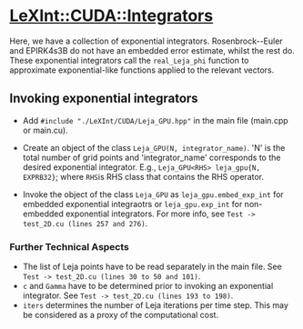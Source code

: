 #  [LeXInt::CUDA::Integrators](#)

Here, we have a collection of exponential integrators. Rosenbrock--Euler and EPIRK4s3B do not have an embedded error estimate, whilst the rest do. These exponential integrators call the ``real_Leja_phi`` function to approximate exponential-like functions applied to the relevant vectors.

## Invoking exponential integrators

- Add ``#include "./LeXInt/CUDA/Leja_GPU.hpp"`` in the main file (main.cpp or main.cu).
    
- Create an object of the class ``Leja_GPU(N, integrator_name)``. 'N' is the total number of grid points and 'integrator_name' corresponds to the desired exponential integrator. E.g., ``Leja_GPU<RHS> leja_gpu{N, EXPRB32}``; where ``RHS``is RHS class that contains the RHS operator.

- Invoke the object of the class ``Leja_GPU`` as ``leja_gpu.embed_exp_int`` for embedded exponential integraotrs or ``leja_gpu.exp_int`` for non-embedded exponential integrators. For more info, see `Test -> test_2D.cu (lines 257 and 276)`.

### Further Technical Aspects

* The list of Leja points have to be read separately in the main file. See `Test -> test_2D.cu (lines 30 to 50 and 101)`.
* `c` and `Gamma` have to be determined prior to invoking an exponential integrator. See `Test -> test_2D.cu (lines 193 to 198)`.
* `iters` determines the number of Leja iterations per time step. This may be considered as a proxy of the computational cost.

